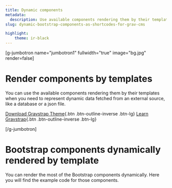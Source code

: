 ```yaml
---
title: Dynamic components
metadata:
  description: Use available components rendering them by their templates when you need to represent dynamic data fetched from an external source.
slug: dynamic-bootstrap-components-as-shortcodes-for-grav-cms

highlight:
    theme: ir-black
---
```



[g-jumbotron name="jumbotron1" fullwidth="true" image="bg.jpg" render=false]
# Render components by templates

You can use the available components rendering them by their templates when you need to represent dynamic data fetched from an external source, like a database or a json file.

[Download Gravstrap Theme](https://github.com/giansi/gravstrap-theme-skeleton/releases){.btn .btn-outline-inverse .btn-lg}
[Learn Gravstrap](http://diblas.net/plugins/use-bootstrap-components-as-shortcodes-in-grav-cms){.btn .btn-outline-inverse .btn-lg}

[/g-jumbotron]

# Bootstrap components dynamically rendered by template
You can render the most of the Bootstrap components dynamically. Here you will find the example code for those components.
